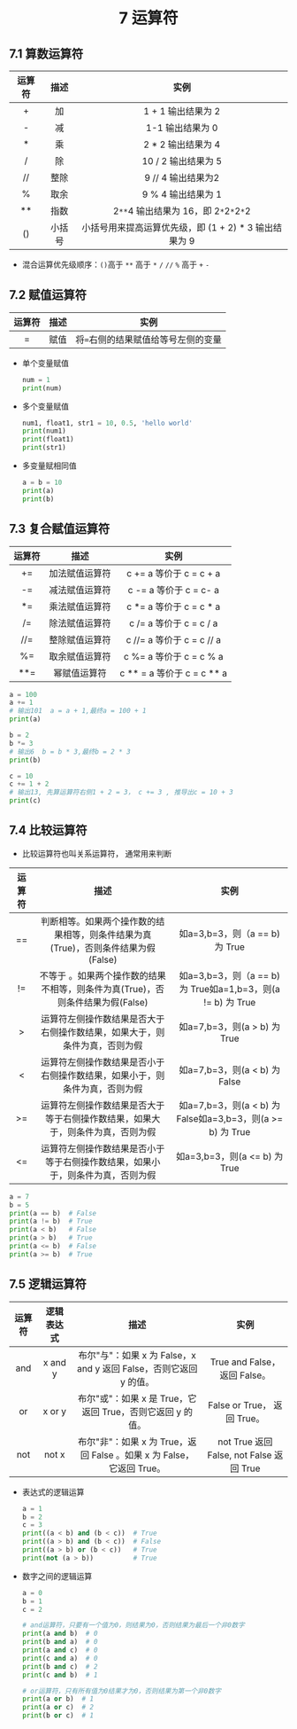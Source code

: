 # <center>7 运算符

## 7.1 算数运算符

| 运算符 |  描述  |                         实例                          |
| :----: | :----: | :---------------------------------------------------: |
|   +    |   加   |                  1 + 1 输出结果为 2                   |
|   -    |   减   |                   1-1 输出结果为 0                    |
|   *    |   乘   |                  2 * 2 输出结果为 4                   |
|   /    |   除   |                  10 / 2 输出结果为 5                  |
|   //   |  整除  |                  9 // 4 输出结果为2                   |
|   %    |  取余  |                  9 % 4 输出结果为 1                   |
|   **   |  指数  |        2`**`4 输出结果为 16，即 2`*`2`*`2`*`2         |
|   ()   | 小括号 | 小括号用来提高运算优先级，即 (1 + 2) * 3 输出结果为 9 |

- 混合运算优先级顺序：`()`高于 `**` 高于 `*` `/` `//` `%` 高于 `+` `-`


## 7.2 赋值运算符

| 运算符 | 描述 |                实例                 |
| :----: | :--: | :---------------------------------: |
|   =    | 赋值 | 将`=`右侧的结果赋值给等号左侧的变量 |

- 单个变量赋值
    ```python
    num = 1
    print(num)
    ```


- 多个变量赋值
    ```python
    num1, float1, str1 = 10, 0.5, 'hello world'
    print(num1)
    print(float1)
    print(str1)
    ```


- 多变量赋相同值
    ```python
    a = b = 10
    print(a)
    print(b)
    ```

## 7.3 复合赋值运算符

| 运算符 |      描述      |            实例            |
| :----: | :------------: | :------------------------: |
|   +=   | 加法赋值运算符 |  c += a 等价于 c = c + a   |
|   -=   | 减法赋值运算符 |   c -= a 等价于 c = c- a   |
|   *=   | 乘法赋值运算符 |  c *= a 等价于 c = c * a   |
|   /=   | 除法赋值运算符 |  c /= a 等价于 c = c / a   |
|  //=   | 整除赋值运算符 | c //= a 等价于 c = c // a  |
|   %=   | 取余赋值运算符 |  c %= a 等价于 c = c % a   |
|  **=   |  幂赋值运算符  | c ** = a 等价于 c = c ** a |

```python
a = 100
a += 1
# 输出101  a = a + 1,最终a = 100 + 1
print(a)

b = 2
b *= 3
# 输出6  b = b * 3,最终b = 2 * 3
print(b)

c = 10
c += 1 + 2
# 输出13, 先算运算符右侧1 + 2 = 3， c += 3 , 推导出c = 10 + 3
print(c)
```

## 7.4 比较运算符

- 比较运算符也叫关系运算符， 通常用来判断

| 运算符 |                                       描述                                        |                            实例                             |
| :----: | :-------------------------------------------------------------------------------: | :---------------------------------------------------------: |
|   ==   | 判断相等。如果两个操作数的结果相等，则条件结果为真(True)，否则条件结果为假(False) |               如a=3,b=3，则（a == b) 为 True                |
|   !=   |  不等于 。如果两个操作数的结果不相等，则条件为真(True)，否则条件结果为假(False)   | 如a=3,b=3，则（a == b) 为 True如a=1,b=3，则(a != b) 为 True |
|   >    |    运算符左侧操作数结果是否大于右侧操作数结果，如果大于，则条件为真，否则为假     |                如a=7,b=3，则(a > b) 为 True                 |
|   <    |    运算符左侧操作数结果是否小于右侧操作数结果，如果小于，则条件为真，否则为假     |                如a=7,b=3，则(a < b) 为 False                |
|   >=   |  运算符左侧操作数结果是否大于等于右侧操作数结果，如果大于，则条件为真，否则为假   | 如a=7,b=3，则(a < b) 为 False如a=3,b=3，则(a >= b) 为 True  |
|   <=   |  运算符左侧操作数结果是否小于等于右侧操作数结果，如果小于，则条件为真，否则为假   |                如a=3,b=3，则(a <= b) 为 True                |

```python
a = 7
b = 5
print(a == b)  # False
print(a != b)  # True
print(a < b)   # False
print(a > b)   # True
print(a <= b)  # False
print(a >= b)  # True
```

## 7.5 逻辑运算符

| 运算符 | 逻辑表达式 |                                 描述                                  |                   实例                   |
| :----: | :--------: | :-------------------------------------------------------------------: | :--------------------------------------: |
|  and   |  x and y   |  布尔"与"：如果 x 为 False，x and y 返回 False，否则它返回 y 的值。   |      True and False， 返回 False。       |
|   or   |   x or y   |      布尔"或"：如果 x 是 True，它返回 True，否则它返回 y 的值。       |       False or True， 返回 True。        |
|  not   |   not x    | 布尔"非"：如果 x 为 True，返回 False 。如果 x 为 False，它返回 True。 | not True 返回 False, not False 返回 True |


- 表达式的逻辑运算
    ```python
    a = 1
    b = 2
    c = 3
    print((a < b) and (b < c))  # True
    print((a > b) and (b < c))  # False
    print((a > b) or (b < c))   # True
    print(not (a > b))          # True
    ```



- 数字之间的逻辑运算
    ```python
    a = 0
    b = 1
    c = 2

    # and运算符，只要有一个值为0，则结果为0，否则结果为最后一个非0数字
    print(a and b)  # 0
    print(b and a)  # 0
    print(a and c)  # 0
    print(c and a)  # 0
    print(b and c)  # 2
    print(c and b)  # 1

    # or运算符，只有所有值为0结果才为0，否则结果为第一个非0数字
    print(a or b)  # 1
    print(a or c)  # 2
    print(b or c)  # 1
    ```











